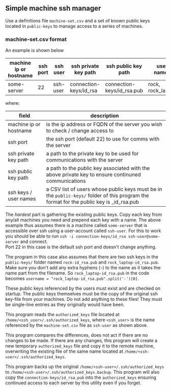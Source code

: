 ## Simple machine ssh manager

Use a definitions file `machine-set.csv` and a set of known public keys
located in `public-keys` to manage access to a series of machines.

### machine-set.csv format

An example is shown below 

| machine ip or hostname | ssh port | ssh user | ssh private key path   | ssh public key path        | user names        |
|------------------------|----------|----------|------------------------|----------------------------|-------------------|
| some-server            | 22       | ssh-user | connection-keys/id_rsa | connection-keys/id_rsa.pub | rock, rock_laptop |

where:

| field                  | description                                                                                                                                        |
|------------------------|----------------------------------------------------------------------------------------------------------------------------------------------------|
| machine ip or hostname | is the ip address or FQDN of the server you wish to check / change access to                                                                       |
| ssh port               | the ssh port (default 22) to use for comms with the server                                                                                         |
| ssh private key path   | a path to the private key to be used for communications with the server                                                                            |
| ssh public key path    | a path to the public key associated with the above private key to ensure continuned communications                                                 |
| ssh keys / user names  | a CSV list of users whose public keys must be in the `public-keys/` folder of this program the format for the public key is <user-name>_id_rsa.pub |

The *hardest* part is gathering the existing public keys.  Copy each key from any/all machines you need and prepend each key with a name.
The above example thus assumes there is a machine called `some-server` that is accessible over ssh using a user-account called `ssh-user`.
For this to work you should be able to run `ssh -i connection-keys/id_rsa ssh-user@some-server` and connect.  
Port 22 in this case is the default ssh port and doesn't change anything.

The program in this case also assumes that there are two ssh keys in the `public-keys/` folder named `rock-id_rsa.pub` and `rock_laptop-id_rsa.pub`.
Make sure you don't add any extra hyphens (-) to the name as it takes the name part from the filename.  So `rock_laptop-id_rsa.pub` in the
code becomes `username = "rock_laptop-id_rsa.pub".split('-')[0]`.

These public keys referenced by the users must exist and are checked on startup.  The public keys themselves must be the copy of the original
ssh key-file from your machines.  Do not add anything to these files!  They must be single-line entries as they originally would have been.

This program reads the `authorized_keys` file located at `/home/<ssh_user>/.ssh/authorized_keys`, where `<ssh_user>` is the name referenced by
the `machine-set.csv` file as `ssh-user` as shown above.

This program compares the differences, does not act if there are no changes to be made.  If there are any changes, this program will
create a new temporary `authorized_keys` file and copy it to the remote machine, overwriting the existing file of the same name located
at `/home/<ssh-user>/.ssh/authorized_keys`.

This program backs up the original `/home/<ssh-user>/.ssh/authorized_keys` to `/home/<ssh-user>/.ssh/authorized_keys.backup`.
This program will also copy the `connection-keys/id_rsa.pub` into the `authorized_keys` ensuring continued access to each server by this utility even if you forget.
